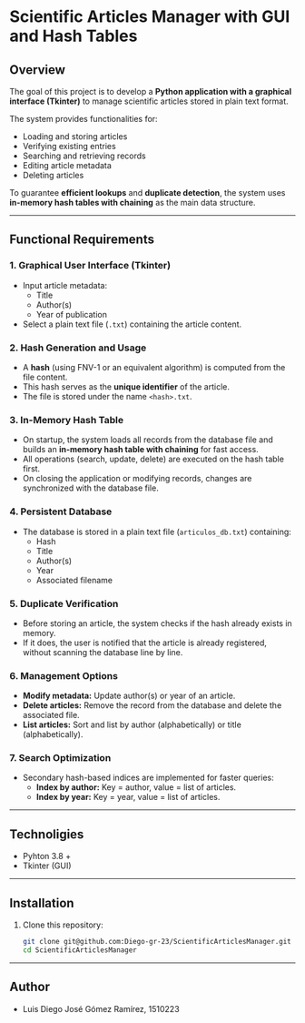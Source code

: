 # Scientific Articles Manager with GUI and Hash Tables

##  Overview
The goal of this project is to develop a **Python application with a graphical interface (Tkinter)** to manage scientific articles stored in plain text format.  

The system provides functionalities for:  
- Loading and storing articles  
- Verifying existing entries  
- Searching and retrieving records  
- Editing article metadata  
- Deleting articles  

To guarantee **efficient lookups** and **duplicate detection**, the system uses **in-memory hash tables with chaining** as the main data structure.  

----------

## Functional Requirements

### 1. Graphical User Interface (Tkinter)
- Input article metadata:
  - Title  
  - Author(s)  
  - Year of publication  
- Select a plain text file (`.txt`) containing the article content.

### 2. Hash Generation and Usage
- A **hash** (using FNV-1 or an equivalent algorithm) is computed from the file content.  
- This hash serves as the **unique identifier** of the article.  
- The file is stored under the name `<hash>.txt`.  

### 3. In-Memory Hash Table
- On startup, the system loads all records from the database file and builds an **in-memory hash table with chaining** for fast access.  
- All operations (search, update, delete) are executed on the hash table first.  
- On closing the application or modifying records, changes are synchronized with the database file.  

### 4. Persistent Database
- The database is stored in a plain text file (`articulos_db.txt`) containing:  
  - Hash  
  - Title  
  - Author(s)  
  - Year  
  - Associated filename  

### 5. Duplicate Verification
- Before storing an article, the system checks if the hash already exists in memory.  
- If it does, the user is notified that the article is already registered, without scanning the database line by line.  

### 6. Management Options
- **Modify metadata:** Update author(s) or year of an article.  
- **Delete articles:** Remove the record from the database and delete the associated file.  
- **List articles:** Sort and list by author (alphabetically) or title (alphabetically).  

### 7. Search Optimization
- Secondary hash-based indices are implemented for faster queries:  
  - **Index by author:** Key = author, value = list of articles.  
  - **Index by year:** Key = year, value = list of articles.  

----------

## Technoligies
- Pyhton 3.8 + 
- Tkinter (GUI)

----------

##  Installation

1. Clone this repository:
   ```bash
   git clone git@github.com:Diego-gr-23/ScientificArticlesManager.git
   cd ScientificArticlesManager

----------

## Author 

- Luis Diego José Gómez Ramírez, 1510223 